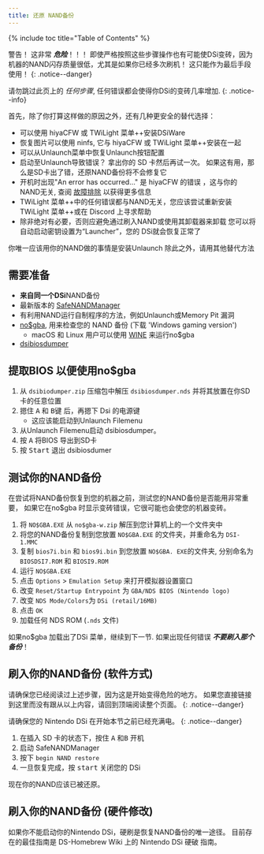 ```yaml
---
title: 还原 NAND备份
---
```


{% include toc title="Table of Contents" %}

警告！ 这非常 ***危险***！！！ 即使严格按照这些步骤操作也有可能使DSi变砖，因为机器的NAND闪存质量很低，尤其是如果你已经多次刷机！ 这只能作为最后手段使用！
{: .notice--danger}

请勿跳过此页上的 *任何步骤*, 任何错误都会使得你DSi的变砖几率增加.
{: .notice--info}

首先，除了你打算这样做的原因之外，还有几种更安全的替代选择：
- 可以使用 hiyaCFW 或 TWiLight 菜单++安装DSiWare
- 恢复图片可以使用 ninfs, 它与 hiyaCFW 或 TWiLight 菜单++安装在一起
- 可以从Unlaunch菜单中恢复Unlaunch按钮配置
- 启动至Unlaunch导致错误？ 拿出你的 SD 卡然后再试一次。 如果这有用，那么是SD卡出了错，还原NAND备份将不会修复它
- 开机时出现"An error has occurred..." 是 hiyaCFW 的错误 ，这与你的 NAND无关, 查阅 [故障排除](troubleshooting#hiyacfw) 以获得更多信息
- TWiLight 菜单++中的任何错误都与NAND无关，您应该尝试重新安装 TWiLight 菜单++或在 Discord 上寻求帮助
- 除非绝对有必要，否则应避免通过刷入NAND或使用其卸载器来卸载 您可以将自动启动密钥设置为“Launcher”，您的 DSi就会恢复正常了

你唯一应该用你的NAND做的事情是安装Unlaunch 除此之外，请用其他替代方法

## 需要准备
- **来自同一个DSi**NAND备份
- 最新版本的 [SafeNANDManager](https://github.com/DS-Homebrew/SafeNANDManager/releases/latest/download/SafeNANDManager.nds)
- 有利用NAND运行自制程序的方法，例如Unlaunch或Memory Pit 漏洞
- [no$gba](https://problemkaputt.de/gba.htm), 用来检查您的 NAND 备份 (下载 'Windows gaming version')
  - macOS 和 Linux 用户可以使用 [WINE](https://winehq.org) 来运行no$gba
- [dsibiosdumper](http://melonds.kuribo64.net/downloads/dsibiosdumper.7z)

## 提取BIOS 以便使用no$gba
1. 从 `dsibiodumper.zip` 压缩包中解压 `dsibiosdumper.nds` 并将其放置在你SD卡的任意位置
2. 摁住 <kbd class="face">A</kbd> 和 <kbd class="face">B</kbd>键 后，再摁下 Dsi 的电源键
   - 这应该能启动到Unlaunch Filemenu
3. 从Unlaunch Filemenu启动 dsibiosdumper。
4. 按 <kbd class="face">A</kbd> 将BIOS 导出到SD卡
5. 按 <kbd>Start</kbd> 退出 dsibiosdumer

## 测试你的NAND备份
在尝试将NAND备份恢复到您的机器之前，测试您的NAND备份是否能用非常重要， 如果它在no$gba 时显示变砖错误，它很可能也会使您的机器变砖。
1. 将 `NO$GBA.EXE` 从 `no$gba-w.zip` 解压到您计算机上的一个文件夹中
2. 将您的NAND备份复制到您放置 `NO$GBA.EXE` 的文件夹，并重命名为 `DSI-1.MMC`
3. 复制 `bios7i.bin` 和 `bios9i.bin` 到您放置 `NO$GBA. EXE`的文件夹, 分别命名为 `BIOSDSI7.ROM` 和 `BIOSI9.ROM`
4. 运行 `NO$GBA.EXE`
5. 点击 `Options` > `Emulation Setup` 来打开模拟器设置窗口
6. 改变 `Reset/Startup Entrypoint` 为 `GBA/NDS BIOS (Nintendo logo)`
7. 改变 `NDS Mode/Colors`为 `DSi (retail/16MB)`
8. 点击 `OK`
9. 加载任何 NDS ROM (`.nds` 文件)

如果no$gba 加载出了DSi 菜单，继续到下一节. 如果出现任何错误 ***不要刷入那个备份***！

## 刷入你的NAND备份 (软件方式)

请确保您已经阅读过上述步骤，因为这是开始变得危险的地方。 如果您直接链接到这里而没有跟从以上内容，请回到顶端阅读整个页面。
{: .notice--danger}

请确保您的 Nintendo DSi 在开始本节之前已经充满电。
{: .notice--danger}

1. 在插入 SD 卡的状态下，按住 <kbd class="face">A</kbd> 和<kbd class="face">B</kbd> 开机
3. 启动 SafeNANDManager
4. 按下 `begin NAND restore`
6. 一旦恢复完成，按 <kbd>start</kbd> 关闭您的 DSi

现在你的NAND应该已被还原。

## 刷入你的NAND备份 (硬件修改)
如果你不能启动你的Nintendo DSi，硬刷是恢复NAND备份的唯一途径。 目前存在的最佳指南是 DS-Homebrew Wiki</a> 上的 Nintendo DSi 硬破 指南。</p>
